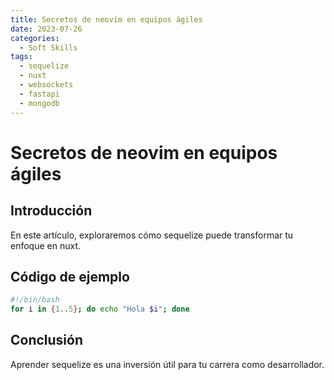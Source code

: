 ```yaml
---
title: Secretos de neovim en equipos ágiles
date: 2023-07-26
categories:
  - Soft Skills
tags:
  - sequelize
  - nuxt
  - websockets
  - fastapi
  - mongodb
---
```


# Secretos de neovim en equipos ágiles

## Introducción

En este artículo, exploraremos cómo sequelize puede transformar tu enfoque en nuxt.

## Código de ejemplo

```bash
#!/bin/bash
for i in {1..5}; do echo "Hola $i"; done
```

## Conclusión

Aprender sequelize es una inversión útil para tu carrera como desarrollador.